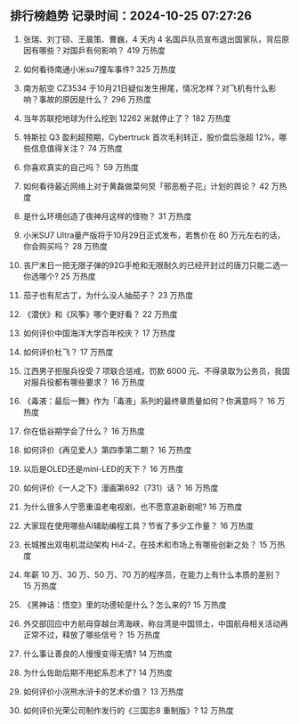 
## 排行榜趋势 记录时间：2024-10-25 07:27:26
  
  1. 张瑞、刘丁硕、王晨策、曹巍，4 天内 4 名国乒队员宣布退出国家队，背后原因有哪些？对国乒有何影响？ 419 万热度
    
  2. 如何看待南通小米su7撞车事件? 325 万热度
    
  3. 南方航空 CZ3534 于10月21日疑似发生擦尾，情况怎样？对飞机有什么影响？事故的原因是什么？ 296 万热度
    
  4. 当年苏联挖地球为什么挖到 12262 米就停止了？ 182 万热度
    
  5. 特斯拉 Q3 盈利超预期，Cybertruck 首次毛利转正，股价盘后涨超 12%，哪些信息值得关注？ 74 万热度
    
  6. 你喜欢真实的自己吗？ 59 万热度
    
  7. 如何看待最近网络上对于黄磊做菜何炅「邪恶栀子花」计划的舆论？ 42 万热度
    
  8. 是什么环境创造了夜神月这样的怪物？ 31 万热度
    
  9. 小米SU7 Ultra量产版将于10月29日正式发布，若售价在 80 万元左右的话，你会购买吗？ 28 万热度
    
  10. 丧尸末日一把无限子弹的92G手枪和无限耐久的已经开封过的唐刀只能二选一你选哪个? 25 万热度
    
  11. 茄子也有尼古丁，为什么没人抽茄子？ 23 万热度
    
  12. 《潜伏》和《风筝》哪个更好看？ 22 万热度
    
  13. 如何评价中国海洋大学百年校庆？ 17 万热度
    
  14. 如何评价杜飞？ 17 万热度
    
  15. 江西男子拒服兵役受 7 项联合惩戒，罚款 6000 元、不得录取为公务员，我国对服兵役都有哪些要求？ 16 万热度
    
  16. 《毒液：最后一舞》作为「毒液」系列的最终章质量如何？你满意吗？ 16 万热度
    
  17. 你在低谷期学会了什么？ 16 万热度
    
  18. 如何评价《再见爱人》第四季第二期？ 16 万热度
    
  19. 以后是OLED还是mini-LED的天下？ 16 万热度
    
  20. 如何评价《一人之下》漫画第692（731）话？ 16 万热度
    
  21. 为什么很多人宁愿重温老电视剧，也不愿意追新剧呢? 16 万热度
    
  22. 大家现在使用哪些AI辅助编程工具？节省了多少工作量？ 16 万热度
    
  23. 长城推出双电机混动架构 Hi4-Z，在技术和市场上有哪些创新之处？ 15 万热度
    
  24. 年薪 10 万、30 万、50 万、70 万的程序员，在能力上有什么本质的差别？ 15 万热度
    
  25. 《黑神话：悟空》里的功德轮是什么？怎么来的? 15 万热度
    
  26. 外交部回应中方航母穿越台湾海峡，称台湾是中国领土，中国航母相关活动再正常不过，释放了哪些信号？ 15 万热度
    
  27. 什么事让善良的人慢慢变得无情? 14 万热度
    
  28. 为什么佐助后期不用蛇系忍术了? 14 万热度
    
  29. 如何评价小浣熊水浒卡的艺术价值？ 13 万热度
    
  30. 如何评价光荣公司制作发行的《三国志8 重制版》? 12 万热度
    